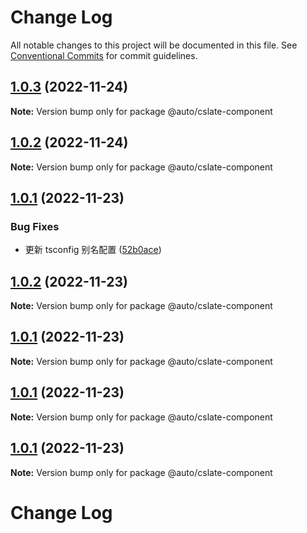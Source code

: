 # Change Log

All notable changes to this project will be documented in this file. See [Conventional Commits](https://conventionalcommits.org) for commit guidelines.

## [1.0.3](https://github.com/rojer95/dslate/compare/v1.0.2...v1.0.3) (2022-11-24)

**Note:** Version bump only for package @auto/cslate-component

## [1.0.2](https://github.com/rojer95/dslate/compare/v1.0.1...v1.0.2) (2022-11-24)

**Note:** Version bump only for package @auto/cslate-component

## [1.0.1](https://github.com/rojer95/dslate/compare/v1.0.15...v1.0.1) (2022-11-23)

### Bug Fixes

- 更新 tsconfig 别名配置 ([52b0ace](https://github.com/rojer95/dslate/commit/52b0ace9afa8dd3a29e0d15e6dbf5e5e3a46774f))

## [1.0.2](https://github.com/rojer95/dslate/compare/v1.0.1...v1.0.2) (2022-11-23)

**Note:** Version bump only for package @auto/cslate-component

## [1.0.1](https://github.com/rojer95/dslate/compare/v1.0.15...v1.0.1) (2022-11-23)

**Note:** Version bump only for package @auto/cslate-component

## [1.0.1](https://github.com/rojer95/dslate/compare/v1.0.15...v1.0.1) (2022-11-23)

**Note:** Version bump only for package @auto/cslate-component

## [1.0.1](https://github.com/rojer95/dslate/compare/v1.0.15...v1.0.1) (2022-11-23)

**Note:** Version bump only for package @auto/cslate-component

# Change Log
